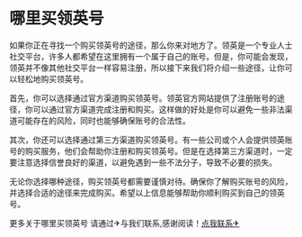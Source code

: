 # 哪里买领英号

如果你正在寻找一个购买领英号的途径，那么你来对地方了。领英是一个专业人士社交平台，许多人都希望在这里拥有一个属于自己的账号。但是，你可能会发现，领英并不像其他社交平台一样容易注册，所以接下来我们将介绍一些途径，让你可以轻松地购买领英号。

首先，你可以选择通过官方渠道购买领英号。领英官方网站提供了注册账号的途径，你可以通过官方渠道完成注册和购买。这样做的好处是你可以避免一些非法渠道可能存在的风险，同时也能够确保账号的合法性。

其次，你还可以选择通过第三方渠道购买领英号。有一些公司或个人会提供领英账号的购买服务，他们会帮助你注册和购买领英号。但是在选择第三方渠道时，一定要注意选择信誉良好的渠道，以避免遇到一些不法分子，导致不必要的损失。

无论你选择哪种途径，购买领英号都需要谨慎对待。确保你了解购买账号的风险，并选择合适的途径来完成购买。希望以上信息能够帮助你顺利购买到自己的领英号。

更多关于哪里买领英号 请通过✈与我们联系,感谢阅读！[点我联系✈](https://edge.k02.cc)